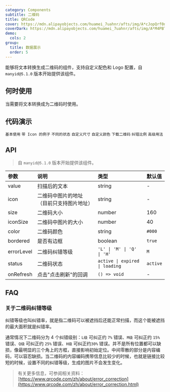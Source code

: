 ```yaml
---
category: Components
subtitle: 二维码
title: QRCode
cover: https://mdn.alipayobjects.com/huamei_7uahnr/afts/img/A*cJopQrf0ncwAAAAAAAAAAAAADrJ8AQ/original
coverDark: https://mdn.alipayobjects.com/huamei_7uahnr/afts/img/A*M4PBTZ_n9OgAAAAAAAAAAAAADrJ8AQ/original
demo:
  cols: 2
group:
  title: 数据展示
  order: 5
---
```


能够将文本转换生成二维码的组件，支持自定义配色和 Logo 配置，自 `manyid@5.1.0` 版本开始提供该组件。

<Alert message="若二维码无法扫码识别，可能是因为链接地址过长导致像素过于密集，可以通过 `size` 配置二维码更大，或者通过短链接服务等方式将链接变短。"></Alert>

## 何时使用

当需要将文本转换成为二维码时使用。

## 代码演示

<!-- prettier-ignore -->
<code src="./demo/base.tsx">基本使用</code>
<code src="./demo/icon.tsx">带 Icon 的例子</code>
<code src="./demo/status.tsx">不同的状态</code>
<code src="./demo/customSize.tsx">自定义尺寸</code>
<code src="./demo/customColor.tsx">自定义颜色</code>
<code src="./demo/download.tsx">下载二维码</code>
<code src="./demo/errorlevel.tsx">纠错比例</code>
<code src="./demo/Popover.tsx">高级用法</code>

## API

> 自 `manyid@5.1.0` 版本开始提供该组件。

| 参数 | 说明 | 类型 | 默认值 |
| :-- | :-- | :-- | :-- |
| value | 扫描后的文本 | string | - |
| icon | 二维码中图片的地址（目前只支持图片地址） | string | - |
| size | 二维码大小 | number | 160 |
| iconSize | 二维码中图片的大小 | number | 40 |
| color | 二维码颜色 | string | `#000` |
| bordered | 是否有边框 | boolean | `true` |
| errorLevel | 二维码纠错等级 | `'L' \| 'M' \| 'Q' \| 'H' ` | `M` |
| status | 二维码状态 | `active \| expired \| loading ` | `active` |
| onRefresh | 点击"点击刷新"的回调 | `() => void` | - |

## FAQ

### 关于二维码纠错等级

纠错等级也叫纠错率，就是指二维码可以被遮挡后还能正常扫描，而这个能被遮挡的最大面积就是纠错率。

通常情况下二维码分为 4 个纠错级别：`L级` 可纠正约 `7%` 错误、`M级` 可纠正约 `15%` 错误、`Q级` 可纠正约 `25%` 错误、`H级` 可纠正约`30%` 错误。并不是所有位置都可以缺损，像最明显的三个角上的方框，直接影响初始定位。中间零散的部分是内容编码，可以容忍缺损。当二维码的内容编码携带信息比较少的时候，也就是链接比较短的时候，设置不同的纠错等级，生成的图片不会发生变化。

> 有关更多信息，可参阅相关资料：[https://www.qrcode.com/zh/about/error_correction](https://www.qrcode.com/zh/about/error_correction.html)
